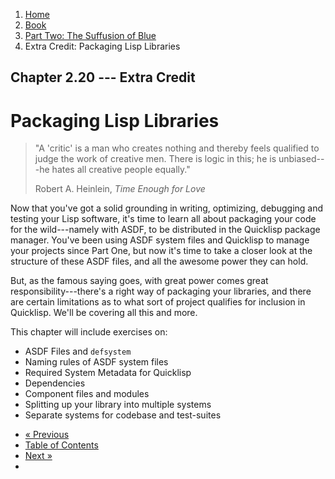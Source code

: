 <ol class="breadcrumb">
  <li><a href="/">Home</a></li>
  <li><a href="/book/">Book</a></li>
  <li><a href="/book/2-0-0-overview/">Part Two: The Suffusion of Blue</a></li>
  <li class="active">Extra Credit: Packaging Lisp Libraries</li>
</ol>

## Chapter 2.20 --- Extra Credit

# Packaging Lisp Libraries

> "A 'critic' is a man who creates nothing and thereby feels qualified to judge the work of creative men. There is logic in this; he is unbiased---he hates all creative people equally."
> <footer>Robert A. Heinlein, <em>Time Enough for Love</em></footer>

Now that you've got a solid grounding in writing, optimizing, debugging and testing your Lisp software, it's time to learn all about packaging your code for the wild---namely with ASDF, to be distributed in the Quicklisp package manager.  You've been using ASDF system files and Quicklisp to manage your projects since Part One, but now it's time to take a closer look at the structure of these ASDF files, and all the awesome power they can hold.

But, as the famous saying goes, with great power comes great responsibility---there's a right way of packaging your libraries, and there are certain limitations as to what sort of project qualifies for inclusion in Quicklisp.  We'll be covering all this and more.

This chapter will include exercises on:

* ASDF Files and `defsystem`
* Naming rules of ASDF system files
* Required System Metadata for Quicklisp
* Dependencies
* Component files and modules
* Splitting up your library into multiple systems
* Separate systems for codebase and test-suites

<ul class="pager">
  <li class="previous"><a href="/book/2-19-0-essential-libs/">&laquo; Previous</a></li>
  <li><a href="/book/">Table of Contents</a></li>
  <li class="next"><a href="/book/2-21-0-review/">Next &raquo;</a><li>
</ul>
